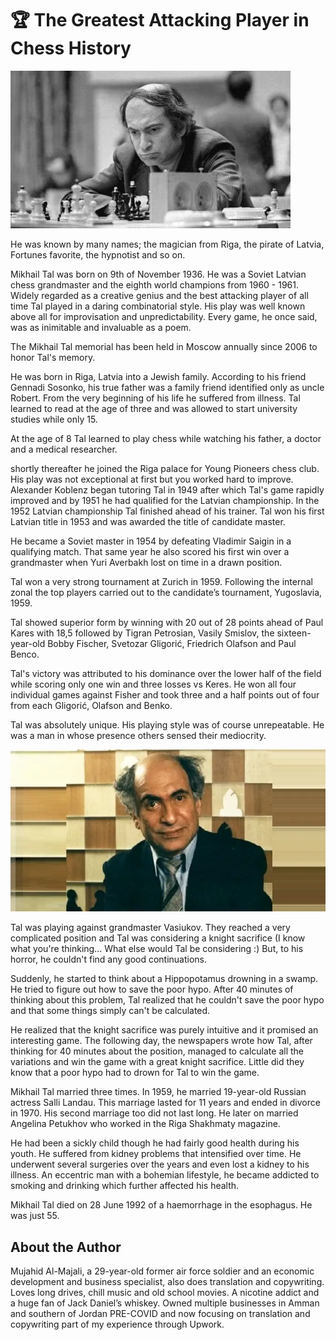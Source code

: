 # 🏆 The Greatest Attacking Player in Chess History

![chess](_static/images/mikhail_tal/mikhail_tal_1.jpeg)

He was known by many names; the magician from Riga, the pirate of Latvia, Fortunes favorite, the hypnotist and so on.

Mikhail Tal was born on 9th of November 1936. He was a Soviet Latvian chess grandmaster and the eighth world champions from 1960 - 1961. Widely regarded as a creative genius and the best attacking player of all time Tal played in a daring combinatorial style. His play was well known above all for improvisation and unpredictability. Every game, he once said, was as inimitable and invaluable as a poem.

The Mikhail Tal memorial has been held in Moscow annually since 2006 to honor Tal's memory.

He was born in Riga, Latvia into a Jewish family. According to his friend Gennadi Sosonko, his true father was a family friend identified only as uncle Robert. From the very beginning of his life he suffered from illness. Tal learned to read at the age of three and was allowed to start university studies while only 15.

At the age of 8 Tal learned to play chess while watching his father, a doctor and a medical researcher.

shortly thereafter he joined the Riga palace for Young Pioneers chess club. His play was not exceptional at first but you worked hard to improve. Alexander Koblenz began tutoring Tal in 1949 after which Tal's game rapidly improved and by 1951 he had qualified for the Latvian championship. In the 1952 Latvian championship Tal finished ahead of his trainer. Tal won his first Latvian title in 1953 and was awarded the title of candidate master.

He became a Soviet master in 1954 by defeating Vladimir Saigin in a qualifying match. That same year he also scored his first win over a grandmaster when Yuri Averbakh lost on time in a drawn position.

Tal won a very strong tournament at Zurich in 1959. Following the internal zonal the top players carried out to the candidate’s tournament, Yugoslavia, 1959.

Tal showed superior form by winning with 20 out of 28 points ahead of Paul Kares with 18,5 followed by Tigran Petrosian, Vasily Smislov, the sixteen-year-old Bobby Fischer, Svetozar Gligorić, Friedrich Olafson and Paul Benco.

Tal's victory was attributed to his dominance over the lower half of the field while scoring only one win and three losses vs Keres. He won all four individual games against Fisher and took three and a half points out of four from each Gligorić, Olafson and Benko.

Tal was absolutely unique. His playing style was of course unrepeatable. He was a man in whose presence others sensed their mediocrity.

![chess](_static/images/mikhail_tal/mikhail_tal_2.png)

Tal was playing against grandmaster Vasiukov. They reached a very complicated position and Tal was considering a knight sacrifice (I know what you're thinking... What else would Tal be considering :) But, to his horror, he couldn't find any good continuations.

Suddenly, he started to think about a Hippopotamus drowning in a swamp. He tried to figure out how to save the poor hypo. After 40 minutes of thinking about this problem, Tal realized that he couldn't save the poor hypo and that some things simply can't be calculated.

He realized that the knight sacrifice was purely intuitive and it promised an interesting game. The following day, the newspapers wrote how Tal, after thinking for 40 minutes about the position, managed to calculate all the variations and win the game with a great knight sacrifice. Little did they know that a poor hypo had to drown for Tal to win the game.

Mikhail Tal married three times. In 1959, he married 19-year-old Russian actress Salli Landau. This marriage lasted for 11 years and ended in divorce in 1970. His second marriage too did not last long. He later on married Angelina Petukhov who worked in the Riga Shakhmaty magazine.

He had been a sickly child though he had fairly good health during his youth. He suffered from kidney problems that intensified over time. He underwent several surgeries over the years and even lost a kidney to his illness. An eccentric man with a bohemian lifestyle, he became addicted to smoking and drinking which further affected his health.

Mikhail Tal died on 28 June 1992 of a haemorrhage in the esophagus. He was just 55.

## About the Author

Mujahid Al-Majali, a 29-year-old former air force soldier and an economic
development and business specialist, also does translation and copywriting.
Loves long drives, chill music and old school movies. A nicotine addict and a
huge fan of Jack Daniel’s whiskey. Owned multiple businesses in Amman and
southern of Jordan PRE-COVID and now focusing on translation and copywriting
part of my experience through Upwork.
